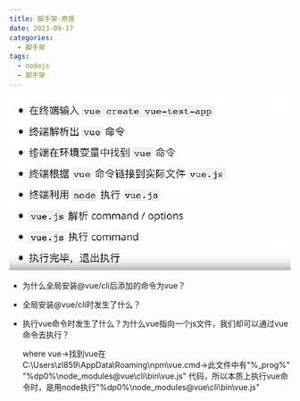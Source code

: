 ```yaml
---
title: 脚手架-原理
date: 2023-09-17
categories:
  - 脚手架
tags:
  - nodejs
  - 脚手架
---
```


![](/脚手架/原理-1.png)

- 为什么全局安装@vue/cli后添加的命令为vue？
- 全局安装@vue/cli时发生了什么？
- 执行vue命令时发生了什么？为什么vue指向一个js文件，我们却可以通过vue命令去执行？

    where vue→找到vue在C:\Users\zl859\AppData\Roaming\npm\vue.cmd→此文件中有"%_prog%"  "%dp0%\node_modules\@vue\cli\bin\vue.js" 代码，所以本质上执行vue命令时，是用node执行"%dp0%\node_modules\@vue\cli\bin\vue.js"